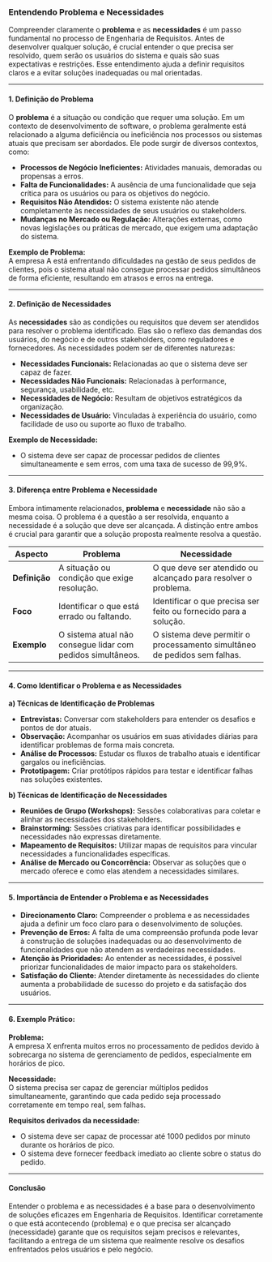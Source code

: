 ### Entendendo Problema e Necessidades

Compreender claramente o **problema** e as **necessidades** é um passo fundamental no processo de Engenharia de Requisitos. Antes de desenvolver qualquer solução, é crucial entender o que precisa ser resolvido, quem serão os usuários do sistema e quais são suas expectativas e restrições. Esse entendimento ajuda a definir requisitos claros e a evitar soluções inadequadas ou mal orientadas.

---

#### **1. Definição do Problema**

O **problema** é a situação ou condição que requer uma solução. Em um contexto de desenvolvimento de software, o problema geralmente está relacionado a alguma deficiência ou ineficiência nos processos ou sistemas atuais que precisam ser abordados. Ele pode surgir de diversos contextos, como:

- **Processos de Negócio Ineficientes:** Atividades manuais, demoradas ou propensas a erros.
- **Falta de Funcionalidades:** A ausência de uma funcionalidade que seja crítica para os usuários ou para os objetivos do negócio.
- **Requisitos Não Atendidos:** O sistema existente não atende completamente às necessidades de seus usuários ou stakeholders.
- **Mudanças no Mercado ou Regulação:** Alterações externas, como novas legislações ou práticas de mercado, que exigem uma adaptação do sistema.

**Exemplo de Problema:**  
A empresa A está enfrentando dificuldades na gestão de seus pedidos de clientes, pois o sistema atual não consegue processar pedidos simultâneos de forma eficiente, resultando em atrasos e erros na entrega.

---

#### **2. Definição de Necessidades**

As **necessidades** são as condições ou requisitos que devem ser atendidos para resolver o problema identificado. Elas são o reflexo das demandas dos usuários, do negócio e de outros stakeholders, como reguladores e fornecedores. As necessidades podem ser de diferentes naturezas:

- **Necessidades Funcionais:** Relacionadas ao que o sistema deve ser capaz de fazer.
- **Necessidades Não Funcionais:** Relacionadas à performance, segurança, usabilidade, etc.
- **Necessidades de Negócio:** Resultam de objetivos estratégicos da organização.
- **Necessidades de Usuário:** Vinculadas à experiência do usuário, como facilidade de uso ou suporte ao fluxo de trabalho.

**Exemplo de Necessidade:**  
- O sistema deve ser capaz de processar pedidos de clientes simultaneamente e sem erros, com uma taxa de sucesso de 99,9%.

---

#### **3. Diferença entre Problema e Necessidade**

Embora intimamente relacionados, **problema** e **necessidade** não são a mesma coisa. O problema é a questão a ser resolvida, enquanto a necessidade é a solução que deve ser alcançada. A distinção entre ambos é crucial para garantir que a solução proposta realmente resolva a questão.

| Aspecto                  | Problema                             | Necessidade                       |
|--------------------------|--------------------------------------|-----------------------------------|
| **Definição**             | A situação ou condição que exige resolução. | O que deve ser atendido ou alcançado para resolver o problema. |
| **Foco**                  | Identificar o que está errado ou faltando. | Identificar o que precisa ser feito ou fornecido para a solução. |
| **Exemplo**               | O sistema atual não consegue lidar com pedidos simultâneos. | O sistema deve permitir o processamento simultâneo de pedidos sem falhas. |

---

#### **4. Como Identificar o Problema e as Necessidades**

**a) Técnicas de Identificação de Problemas**  
- **Entrevistas:** Conversar com stakeholders para entender os desafios e pontos de dor atuais.
- **Observação:** Acompanhar os usuários em suas atividades diárias para identificar problemas de forma mais concreta.
- **Análise de Processos:** Estudar os fluxos de trabalho atuais e identificar gargalos ou ineficiências.
- **Prototipagem:** Criar protótipos rápidos para testar e identificar falhas nas soluções existentes.

**b) Técnicas de Identificação de Necessidades**  
- **Reuniões de Grupo (Workshops):** Sessões colaborativas para coletar e alinhar as necessidades dos stakeholders.
- **Brainstorming:** Sessões criativas para identificar possibilidades e necessidades não expressas diretamente.
- **Mapeamento de Requisitos:** Utilizar mapas de requisitos para vincular necessidades a funcionalidades específicas.
- **Análise de Mercado ou Concorrência:** Observar as soluções que o mercado oferece e como elas atendem a necessidades similares.

---

#### **5. Importância de Entender o Problema e as Necessidades**

- **Direcionamento Claro:** Compreender o problema e as necessidades ajuda a definir um foco claro para o desenvolvimento de soluções.
- **Prevenção de Erros:** A falta de uma compreensão profunda pode levar à construção de soluções inadequadas ou ao desenvolvimento de funcionalidades que não atendem as verdadeiras necessidades.
- **Atenção às Prioridades:** Ao entender as necessidades, é possível priorizar funcionalidades de maior impacto para os stakeholders.
- **Satisfação do Cliente:** Atender diretamente às necessidades do cliente aumenta a probabilidade de sucesso do projeto e da satisfação dos usuários.

---

#### **6. Exemplo Prático:**

**Problema:**  
A empresa X enfrenta muitos erros no processamento de pedidos devido à sobrecarga no sistema de gerenciamento de pedidos, especialmente em horários de pico.

**Necessidade:**  
O sistema precisa ser capaz de gerenciar múltiplos pedidos simultaneamente, garantindo que cada pedido seja processado corretamente em tempo real, sem falhas.

**Requisitos derivados da necessidade:**  
- O sistema deve ser capaz de processar até 1000 pedidos por minuto durante os horários de pico.
- O sistema deve fornecer feedback imediato ao cliente sobre o status do pedido.

---

#### **Conclusão**

Entender o problema e as necessidades é a base para o desenvolvimento de soluções eficazes em Engenharia de Requisitos. Identificar corretamente o que está acontecendo (problema) e o que precisa ser alcançado (necessidade) garante que os requisitos sejam precisos e relevantes, facilitando a entrega de um sistema que realmente resolve os desafios enfrentados pelos usuários e pelo negócio.